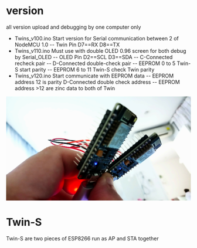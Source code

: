 # version
  all version upload and debugging by one computer only 
- Twins_v100.ino  Start version for Serial communication between 2 of NodeMCU 1.0
                  -- Twin Pin  D7==RX   D8==TX
- Twins_v110.ino  Must use with double OLED 0.96 screen for both debug by Serial_OLED
                  -- OLED Pin  D2==SCL  D3==SDA
                  -- C-Connected recheck pair
                  -- D-Connected double-check pair
                  -- EEPROM 0 to 5 Twin-S start parity
                  -- EEPROM 6 to 11 Twin-S check Twin parity
- Twins_v120.ino  Start communicate with EEPROM data 
                  -- EEPROM address 12 is parity D-Connected double check address
                  -- EEPROM address >12 are zinc data to both of Twin 



![Twin-S](https://github.com/SmazControl/Twin-S/blob/master/DSC_0049.JPG?raw=true)
# Twin-S
Twin-S are two pieces of ESP8266 run as AP and STA together





